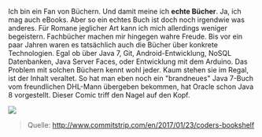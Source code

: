 ﻿<!--
Title: Leseliste / Buch-Empfehlungen
Published: 2017-01-18
Image: ../images/blog-title-7.jpg
---
-->
Ich bin ein Fan von Büchern. Und damit meine ich **echte Bücher**. Ja, ich mag auch eBooks. Aber so ein echtes Buch ist doch noch irgendwie
was anderes. Für Romane jeglicher Art kann ich mich allerdings weniger begeistern. Fachbücher machen mir hingegen wahre Freude.
Bis vor ein paar Jahren waren es tatsächlich auch die Bücher über konkrete Technologien. Egal ob über Java 7, Git, Android-Entwicklung, NoSQL Datenbanken,
Java Server Faces, oder Entwicklung mit dem Arduino. Das Problem mit solchen Büchern kennt wohl jeder. Kaum stehen sie im Regal, ist der Inhalt veraltet.
So hat man eben noch ein "brandneues" Java 7-Buch vom freundlichen DHL-Mann übergeben bekommen, hat Oracle schon Java 8 vorgestellt. Dieser Comic triff den Nagel
auf den Kopf.

![](file:///C:\Users\lars.niemann\Documents\GitHub\blog.richter-notizen\input\images\books\comic.png)

> Quelle: http://www.commitstrip.com/en/2017/01/23/coders-bookshelf

